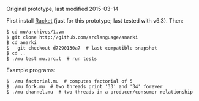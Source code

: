 Original prototype, last modified 2015-03-14

First install [Racket](http://racket-lang.org) (just for this prototype;
last tested with v6.3). Then:

  ```shell
  $ cd mu/archives/1.vm
  $ git clone http://github.com/arclanguage/anarki
  $ cd anarki
  $   git checkout d7290130a7  # last compatible snapshot
  $ cd ..
  $ ./mu test mu.arc.t  # run tests
  ```

Example programs:

  ```shell
  $ ./mu factorial.mu  # computes factorial of 5
  $ ./mu fork.mu  # two threads print '33' and '34' forever
  $ ./mu channel.mu  # two threads in a producer/consumer relationship
  ```
